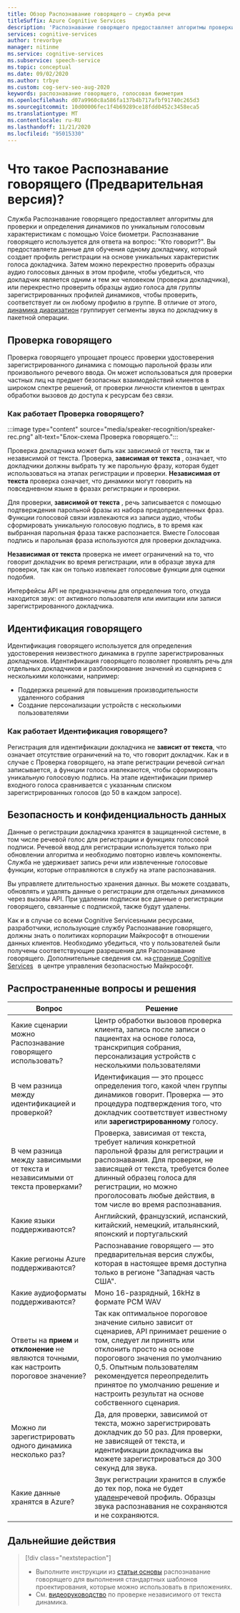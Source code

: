```yaml
---
title: Обзор Распознавание говорящего — служба речи
titleSuffix: Azure Cognitive Services
description: 'Распознавание говорящего предоставляет алгоритмы проверки и определения динамиков по уникальным голосовым характеристикам с помощью Voice биометри. Распознавание говорящего используется для ответа на вопрос: "Кто говорит?". В этой статье приводятся общие сведения о преимуществах и возможностях службы Распознавание говорящего.'
services: cognitive-services
author: trevorbye
manager: nitinme
ms.service: cognitive-services
ms.subservice: speech-service
ms.topic: conceptual
ms.date: 09/02/2020
ms.author: trbye
ms.custom: cog-serv-seo-aug-2020
keywords: распознавание говорящего, голосовая биометрия
ms.openlocfilehash: d07a9960c8a586fa137b4b717afbf91740c265d3
ms.sourcegitcommit: 10d00006fec1f4b69289ce18fdd0452c3458eca5
ms.translationtype: MT
ms.contentlocale: ru-RU
ms.lasthandoff: 11/21/2020
ms.locfileid: "95015330"
---
```

# <a name="what-is-speaker-recognition-preview"></a>Что такое Распознавание говорящего (Предварительная версия)?

Служба Распознавание говорящего предоставляет алгоритмы для проверки и определения динамиков по уникальным голосовым характеристикам с помощью Voice биометри. Распознавание говорящего используется для ответа на вопрос: "Кто говорит?". Вы предоставляете данные для обучения одному докладчику, который создает профиль регистрации на основе уникальных характеристик голоса докладчика. Затем можно перекрестно проверить образцы аудио голосовых данных в этом профиле, чтобы убедиться, что докладчик является одним и тем же человеком (проверка докладчика), или перекрестно проверить образцы аудио голоса для *группы* зарегистрированных профилей динамиков, чтобы проверить, соответствует ли он любому профилю в группе. В отличие от этого, [динамика диаризатион](batch-transcription.md#speaker-separation-diarization) группирует сегменты звука по докладчику в пакетной операции.

## <a name="speaker-verification"></a>Проверка говорящего

Проверка говорящего упрощает процесс проверки удостоверения зарегистрированного динамика с помощью парольной фразы или произвольного речевого ввода. Он может использоваться для проверки частных лиц на предмет безопасных взаимодействий клиентов в широком спектре решений, от проверки личности клиентов в центрах обработки вызовов до доступа к ресурсам без связи.

### <a name="how-does-speaker-verification-work"></a>Как работает Проверка говорящего?

:::image type="content" source="media/speaker-recognition/speaker-rec.png" alt-text="Блок-схема Проверка говорящего.":::

Проверка докладчика может быть как зависимой от текста, так и независимой от текста. Проверка, **зависимая от текста** , означает, что докладчики должны выбрать ту же парольную фразу, которая будет использоваться на этапах регистрации и проверки. **Независимая от текста** проверка означает, что динамики могут говорить на повседневном языке в фразах регистрации и проверки.

Для проверки, **зависимой от текста** , речь записывается с помощью подтверждения парольной фразы из набора предопределенных фраз. Функции голосовой связи извлекаются из записи аудио, чтобы сформировать уникальную голосовую подпись, в то время как выбранная парольная фраза также распознается. Вместе Голосовая подпись и парольная фраза используются для проверки докладчика. 

**Независимая от текста** проверка не имеет ограничений на то, что говорит докладчик во время регистрации, или в образце звука для проверки, так как он только извлекает голосовые функции для оценки подобия. 

Интерфейсы API не предназначены для определения того, откуда находится звук: от активного пользователя или имитации или записи зарегистрированного докладчика. 

## <a name="speaker-identification"></a>Идентификация говорящего

Идентификация говорящего используется для определения удостоверения неизвестного динамика в группе зарегистрированных докладчиков. Идентификация говорящего позволяет проявлять речь для отдельных докладчиков и разблокирование значений из сценариев с несколькими колонками, например:

* Поддержка решений для повышения производительности удаленного собрания 
* Создание персонализации устройств с несколькими пользователями

### <a name="how-does-speaker-identification-work"></a>Как работает Идентификация говорящего?

Регистрация для идентификации докладчика не **зависит от текста**, что означает отсутствие ограничений на то, что говорит докладчик. Как и в случае с Проверка говорящего, на этапе регистрации речевой сигнал записывается, а функции голоса извлекаются, чтобы сформировать уникальную голосовую подпись. На этапе идентификации пример входного голоса сравнивается с указанным списком зарегистрированных голосов (до 50 в каждом запросе).

## <a name="data-security-and-privacy"></a>Безопасность и конфиденциальность данных

Данные о регистрации докладчика хранятся в защищенной системе, в том числе речевой голос для регистрации и функциях голосовой подписи. Речевой ввод для регистрации используется только при обновлении алгоритма и необходимо повторно извлечь компоненты. Служба не удерживает запись речи или извлеченные голосовые функции, которые отправляются в службу на этапе распознавания. 

Вы управляете длительностью хранения данных. Вы можете создавать, обновлять и удалять данные о регистрации для отдельных динамиков через вызовы API. При удалении подписки все данные о регистрации говорящего, связанные с подпиской, также будут удалены. 

Как и в случае со всеми Cognitive Servicesными ресурсами, разработчики, использующие службу Распознавание говорящего, должны знать о политиках корпорации Майкрософт в отношении данных клиентов. Необходимо убедиться, что у пользователей были получены соответствующие разрешения для Распознавание говорящего. Дополнительные сведения см. на [странице Cognitive Services](https://azure.microsoft.com/support/legal/cognitive-services-compliance-and-privacy/)   в центре управления безопасностью Майкрософт. 

## <a name="common-questions-and-solutions"></a>Распространенные вопросы и решения

| Вопрос | Решение |
|---------|----------|
| Какие сценарии можно Распознавание говорящего использовать? | Центр обработки вызовов проверка клиента, запись после записи о пациентах на основе голоса, транскрипция собрания, персонализация устройств с несколькими пользователями|
| В чем разница между идентификацией и проверкой? | Идентификация — это процесс определения того, какой член группы динамиков говорит. Проверка — это процедура подтверждения того, что докладчик соответствует известному или **зарегистрированному** голосу.|
| В чем разница между зависимыми от текста и независимыми от текста проверками? | Проверка, зависимая от текста, требует наличия конкретной парольной фразы для регистрации и распознавания. Для проверки, не зависящей от текста, требуется более длинный образец голоса для регистрации, но можно проголосовать любые действия, в том числе во время распознавания.|
| Какие языки поддерживаются? | Английский, французский, испанский, китайский, немецкий, итальянский, японский и португальский |
| Какие регионы Azure поддерживаются? | Распознавание говорящего — это предварительная версия службы, которая в настоящее время доступна только в регионе "Западная часть США".|
| Какие аудиоформаты поддерживаются? | Моно 16-разрядный, 16kHz в формате PCM WAV |
| Ответы на **прием** и **отклонение** не являются точными, как настроить пороговое значение? | Так как оптимальное пороговое значение сильно зависит от сценариев, API принимает решение о том, следует ли принять или отклонить просто на основе порогового значения по умолчанию 0,5. Опытным пользователям рекомендуется переопределить принятое по умолчанию решение и настроить результат на основе собственного сценария. |
| Можно ли зарегистрировать одного динамика несколько раз? | Да, для проверки, зависимой от текста, можно зарегистрировать докладчик до 50 раз. Для проверки, не зависящей от текста, и идентификации докладчика вы можете зарегистрироваться до 300 секунд для звука. |
| Какие данные хранятся в Azure? | Звук регистрации хранится в службе до тех пор, пока не будет [удален](./get-started-speaker-recognition.md#deleting-voice-profile-enrollments)речевой профиль. Образцы звука распознавания не сохраняются и не сохраняются. |

## <a name="next-steps"></a>Дальнейшие действия

> [!div class="nextstepaction"]
> * Выполните инструкции из [статьи основы](./get-started-speaker-recognition.md) распознавание говорящего для выполнения стандартных шаблонов проектирования, которые можно использовать в приложениях.
> * См. [видеоруководство](https://azure.microsoft.com/resources/videos/speaker-recognition-text-independent-verification-developer-tutorial/) по проверке независимого от текста динамика.